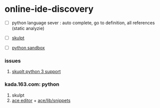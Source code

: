 # online-ide-discovery


- [ ] python language sever : auto complete, go to definition, all references (static analyzie)



- [ ] [skulpt](http://www.skulpt.org/)

- [ ] [python sandbox](http://doc.pypy.org/en/latest/sandbox.html)



### issues

1. [skuplt python 3 support](https://github.com/skulpt/skulpt/issues/777)




### kada.163.com: python

1. skulpt
2. [ace editor](https://github.com/ajaxorg/ace) + [ace/lib/snippets](https://github.com/ajaxorg/ace/blob/master/lib/ace/snippets/python.snippets)
